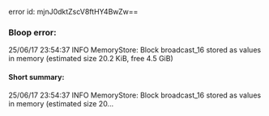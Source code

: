 error id: mjnJ0dktZscV8ftHY4BwZw==
### Bloop error:

25/06/17 23:54:37 INFO MemoryStore: Block broadcast_16 stored as values in memory (estimated size 20.2 KiB, free 4.5 GiB)
#### Short summary: 

25/06/17 23:54:37 INFO MemoryStore: Block broadcast_16 stored as values in memory (estimated size 20...